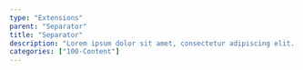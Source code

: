 ```yaml
---
type: "Extensions"
parent: "Separator"
title: "Separator"
description: "Lorem ipsum dolor sit amet, consectetur adipiscing elit. Nunc tempus laoreet leo sit amet iaculis."
categories: ["100-Content"]
---
```

